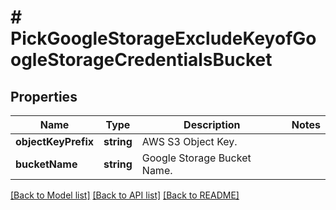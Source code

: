 # # PickGoogleStorageExcludeKeyofGoogleStorageCredentialsBucket

## Properties

Name | Type | Description | Notes
------------ | ------------- | ------------- | -------------
**objectKeyPrefix** | **string** | AWS S3 Object Key. |
**bucketName** | **string** | Google Storage Bucket Name. |

[[Back to Model list]](../../README.md#models) [[Back to API list]](../../README.md#endpoints) [[Back to README]](../../README.md)
